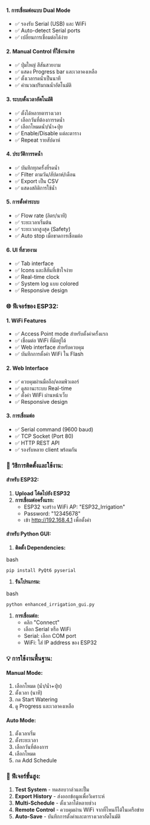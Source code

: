 #### 1\. **การเชื่อมต่อแบบ Dual Mode**

-   ✅ รองรับ Serial (USB) และ WiFi
-   ✅ Auto-detect Serial ports
-   ✅ เปลี่ยนการเชื่อมต่อได้ง่าย

#### 2\. **Manual Control ที่ใช้งานง่าย**

-   ✅ ปุ่มใหญ่ สีสันสวยงาม
-   ✅ แสดง Progress bar และเวลาคงเหลือ
-   ✅ ตั้งเวลารดน้ำเป็นนาที
-   ✅ คำนวณปริมาณน้ำอัตโนมัติ

#### 3\. **ระบบตั้งเวลาอัตโนมัติ**

-   ✅ ตั้งได้หลายตารางเวลา
-   ✅ เลือกวันที่ต้องการรดน้ำ
-   ✅ เลือกโหมดน้ำ/น้ำ+ปุ๋ย
-   ✅ Enable/Disable แต่ละตาราง
-   ✅ Repeat รายสัปดาห์

#### 4\. **ประวัติการรดน้ำ**

-   ✅ บันทึกทุกครั้งที่รดน้ำ
-   ✅ Filter ตามวัน/สัปดาห์/เดือน
-   ✅ Export เป็น CSV
-   ✅ แสดงสถิติการใช้น้ำ

#### 5\. **การตั้งค่าระบบ**

-   ✅ Flow rate (ลิตร/นาที)
-   ✅ ระยะเวลาเริ่มต้น
-   ✅ ระยะเวลาสูงสุด (Safety)
-   ✅ Auto stop เมื่อขาดการเชื่อมต่อ

#### 6\. **UI ที่สวยงาม**

-   ✅ Tab interface
-   ✅ Icons และสีสันที่เข้าใจง่าย
-   ✅ Real-time clock
-   ✅ System log แบบ colored
-   ✅ Responsive design

### 🌐 ฟีเจอร์ของ ESP32:

#### 1\. **WiFi Features**

-   ✅ Access Point mode สำหรับตั้งค่าครั้งแรก
-   ✅ เชื่อมต่อ WiFi ที่มีอยู่ได้
-   ✅ Web interface สำหรับควบคุม
-   ✅ บันทึกการตั้งค่า WiFi ใน Flash

#### 2\. **Web Interface**

-   ✅ ควบคุมผ่านมือถือ/คอมพิวเตอร์
-   ✅ ดูสถานะระบบ Real-time
-   ✅ ตั้งค่า WiFi ผ่านหน้าเว็บ
-   ✅ Responsive design

#### 3\. **การเชื่อมต่อ**

-   ✅ Serial command (9600 baud)
-   ✅ TCP Socket (Port 80)
-   ✅ HTTP REST API
-   ✅ รองรับหลาย client พร้อมกัน

### 📖 วิธีการติดตั้งและใช้งาน:

#### สำหรับ ESP32:

1.  **Upload โค้ดไปยัง ESP32**
2.  **การเชื่อมต่อครั้งแรก:**
    -   ESP32 จะสร้าง WiFi AP: "ESP32_Irrigation"
    -   Password: "12345678"
    -   เข้า <http://192.168.4.1> เพื่อตั้งค่า

#### สำหรับ Python GUI:

1.  **ติดตั้ง Dependencies:**

bash

```
pip install PyQt6 pyserial
```

1.  **รันโปรแกรม:**

bash

```
python enhanced_irrigation_gui.py
```

1.  **การเชื่อมต่อ:**
    -   คลิก "Connect"
    -   เลือก Serial หรือ WiFi
    -   Serial: เลือก COM port
    -   WiFi: ใส่ IP address ของ ESP32

### 💡 การใช้งานพื้นฐาน:

#### Manual Mode:

1.  เลือกโหมด (น้ำ/น้ำ+ปุ๋ย)
2.  ตั้งเวลา (นาที)
3.  กด Start Watering
4.  ดู Progress และเวลาคงเหลือ

#### Auto Mode:

1.  ตั้งเวลาเริ่ม
2.  ตั้งระยะเวลา
3.  เลือกวันที่ต้องการ
4.  เลือกโหมด
5.  กด Add Schedule

### 🔧 ฟีเจอร์ขั้นสูง:

1.  **Test System** - ทดสอบวาล์วและปั๊ม
2.  **Export History** - ส่งออกข้อมูลเพื่อวิเคราะห์
3.  **Multi-Schedule** - ตั้งเวลาได้หลายช่วง
4.  **Remote Control** - ควบคุมผ่าน WiFi จากที่ไหนก็ได้ในเครือข่าย
5.  **Auto-Save** - บันทึกการตั้งค่าและตารางเวลาอัตโนมัติ
